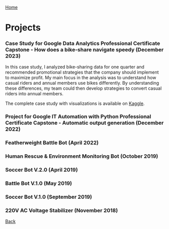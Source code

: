 [Home](https://mustahsinfarhan.github.io/) 
# Projects
### Case Study for Google Data Analytics Professional Certificate Capstone - How does a bike-share navigate speedy (December 2023)
In this case study, I analyzed bike-sharing data for one quarter and recommended promotional strategies that the company should implement to maximize profit. My main focus in the analysis was to understand how casual riders and annual members use bikes differently. By understanding these differences, my team could then develop strategies to convert casual riders into annual members.

The complete case study with visualizations is available on [Kaggle](https://www.kaggle.com/code/mustahsinfarhan/case-study-how-does-a-bike-share-navigate-speedy).

### Project for Google IT Automation with Python Professional Certificate Capstone - Automatic output generation (December 2022)


### Featherweight Battle Bot (April 2022)

### Human Rescue & Environment Monitoring Bot (October 2019)

### Soccer Bot V.2.0 (April 2019)

### Battle Bot V.1.0 (May 2019)


### Soccer Bot V.1.0 (September 2019)


### 220V AC Voltage Stabilizer (November 2018)




[Back](https://mustahsinfarhan.github.io/)
